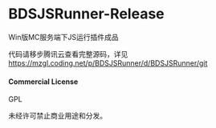 # BDSJSRunner-Release
Win版MC服务端下JS运行插件成品

代码请移步腾讯云查看完整源码，详见
https://mzgl.coding.net/p/BDSJSRunner/d/BDSJSRunner/git

#### Commercial License
GPL

未经许可禁止商业用途和分发。